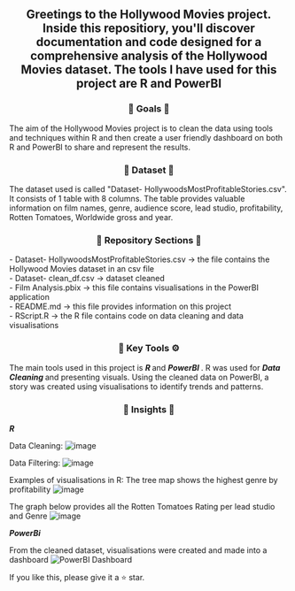 <div align="center"> <h2 align="center"> Greetings to the Hollywood Movies project. Inside this repositiory, you'll discover documentation and code designed for a comprehensive analysis of the Hollywood Movies dataset. The tools I have used for this project are R and PowerBI </h2> </div>

<div align="center"> <h3 align="center"> 🎯 Goals 🎯 </h3> </div>
The aim of the Hollywood Movies project is to clean the data using tools and techniques within R and then create a user friendly dashboard on both R and PowerBI to share and represent the results.

<div align="center"> <h3 align="center"> 🔢 Dataset 🔢 </h3> </div>
The dataset used is called "Dataset- HollywoodsMostProfitableStories.csv". It consists of 1 table with 8 columns. The table provides valuable information on film names, genre, audience score, lead studio, profitability, Rotten Tomatoes, Worldwide gross and year.

<div align="center"> <h3 align="center"> 📂 Repository Sections 📂 </h3> </div> 
- Dataset- HollywoodsMostProfitableStories.csv -> the file contains the Hollywood Movies dataset in an csv file <br>
- Dataset- clean_df.csv -> dataset cleaned <br>
- Film Analysis.pbix -> this file contains visualisations in the PowerBI application <br>
- README.md -> this file provides information on this project <br>
- RScript.R -> the R file contains code on data cleaning and data visualisations </div>

<div align="center"> <h3 align="center"> 🔑 Key Tools ⚙️ </h3> </div>
The main tools used in this project is <b><i> R </i></b> and <b><i> PowerBI </i></b>. R was used for <b><i> Data Cleaning </i></b> and presenting visuals. Using the cleaned data on PowerBI, a story was created using visualisations to identify trends and patterns. 

<div align="center"> <h3 align="center"> 🧐 Insights 🧐 </h3> </div>
<b><i> R </i></b>

Data Cleaning: 
![image](https://github.com/TharsikaSri/R-PowerBI-Hollywood-MoviesDS/assets/150933187/bfac13ed-60b4-4160-b248-4dac2c8dd03b)

Data Filtering: 
![image](https://github.com/TharsikaSri/R-PowerBI-Hollywood-MoviesDS/assets/150933187/5115525e-abfa-44d1-bdc7-eda15e111274)

Examples of visualisations in R: 
The tree map shows the highest genre by profitability
![image](https://github.com/TharsikaSri/R-PowerBI-Hollywood-MoviesDS/assets/150933187/2c69b16e-ca46-45b9-b9a0-1c072ec48d19)

The graph below provides all the Rotten Tomatoes Rating per lead studio and Genre
![image](https://github.com/TharsikaSri/R-PowerBI-Hollywood-MoviesDS/assets/150933187/d3ffdd1b-178f-4b86-b908-f91e7f2909e0)

<b><i> PowerBi </i></b>

From the cleaned dataset, visualisations were created and made into a dashboard
![PowerBI Dashboard](https://github.com/TharsikaSri/R-PowerBI-Hollywood-MoviesDS/assets/150933187/5b9c9157-4e6f-4e29-af2d-00e729d331e1)

If you like this, please give it a ⭐ star.




